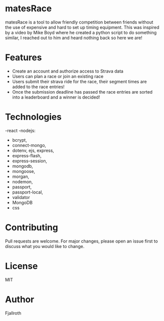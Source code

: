 # matesRace
matesRace is a tool to allow friendly competition between friends without the use of expensive and hard to set up timing equipment. This was inspired by a video by Mike Boyd where he created a python script to do something similar, I reached out to him and heard nothing back so here we are!

# Features
- Create an account and authorize access to Strava data
- Users can plan a race or join an existing race
- Users submit their strava ride for the race, their segment times are added to the race entries!
- Once the submission deadline has passed the race entries are sorted into a leaderboard and a winner is decided!


# Technologies
-react
-nodejs:
- bcrypt, 
- connect-mongo, 
- dotenv, ejs, express, 
- express-flash, 
- express-session, 
- mongodb, 
- mongoose, 
- morgan, 
- nodemon, 
- passport, 
- passport-local, 
- validator
- MongoDB
- css

# Contributing
Pull requests are welcome. For major changes, please open an issue first to discuss what you would like to change.

# License
MIT

# Author
Fjallroth